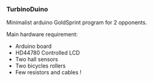 
### TurbinoDuino


Minimalist arduino GoldSprint program for 2 opponents.

Main hardware requirement:

- Arduino board
- HD44780 Controlled LCD
- Two hall sensors 
- Two bicycles rollers
- Few resistors and cables !


